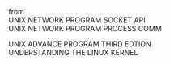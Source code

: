 from  
  UNIX NETWORK PROGRAM SOCKET API  
  UNIX NETWORK PROGRAM PROCESS COMM  

  UNIX ADVANCE PROGRAM THIRD EDTION  
  UNDERSTANDING THE LINUX KERNEL
